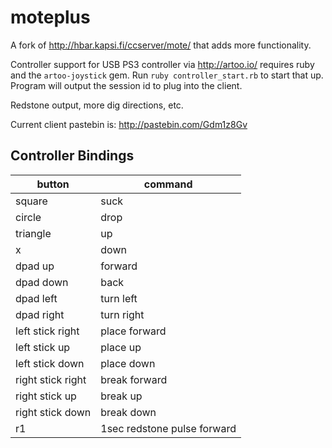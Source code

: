 # moteplus
A fork of http://hbar.kapsi.fi/ccserver/mote/ that adds more functionality.

Controller support for USB PS3 controller via http://artoo.io/ requires ruby and the `artoo-joystick` gem. Run `ruby controller_start.rb` to start that up. Program will output the session id to plug into the client.

Redstone output, more dig directions, etc.

Current client pastebin is:
http://pastebin.com/Gdm1z8Gv

## Controller Bindings
| button            	| command                     	|
|-------------------	|-----------------------------	|
| square            	| suck                        	|
| circle            	| drop                        	|
| triangle          	| up                          	|
| x                 	| down                        	|
| dpad up           	| forward                     	|
| dpad down         	| back                        	|
| dpad left         	| turn left                   	|
| dpad right        	| turn right                  	|
| left stick right  	| place forward               	|
| left stick up     	| place up                    	|
| left stick down   	| place down                  	|
| right stick right 	| break forward               	|
| right stick up    	| break up                    	|
| right stick down  	| break down                  	|
| r1                	| 1sec redstone pulse forward 	|
